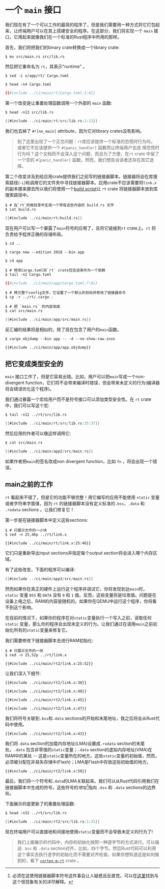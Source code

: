 # 一个 `main` 接口

我们现在有了一个可以工作的最简的程序了，但是我们需要用一种方式将它打包起来，让终端用户可以在其上搭建安全的程序。在这部分，我们将实现一个 `main` 接口，它用起来就像我们在一个标准的Rust程序中所用的那样。

首先，我们将把我们的binary crate转换成一个library crate:

``` console
$ mv src/main.rs src/lib.rs
```

然后把它重命名为 `rt`，其表示"runtime" 。

``` console
$ sed -i s/app/rt/ Cargo.toml

$ head -n4 Cargo.toml
```

``` toml
{{#include ../ci/main/rt/Cargo.toml:1:4}}
```

第一个改变是让重置处理函数调用一个外部的 `main` 函数:

``` console
$ head -n13 src/lib.rs
```

``` rust
{{#include ../ci/main/rt/src/lib.rs:1:13}}
```

我们也去掉了 `#![no_main]` attribute，因为它对library crates没有影响。

> 到了这里出现了一个正交问题：`rt`库应该提供一个标准的恐慌时行为吗，
> 或者它不应该提供一个 `#[panic_handler]` 函数而让终端用户去选
> 择恐慌时行为吗？这个文档将不会深入这个问题，而且为了方便，在`rt` crate
> 中留了一个空的 `#[panic_handler]` 函数。然而，我们想告诉读者还存在其它选择。

第二个改变涉及到给应用crate提供我们之前写的链接器脚本。链接器将会在库搜索路径(`-L`)和调用它的文件夹中寻找链接器脚本。应用crate不应该需要将`link.x`的副本挪来挪去所以我们将使用一个[build script]让 `rt` crate 将链接器脚本放到库搜索路径中。

[build script]: https://doc.rust-lang.org/cargo/reference/build-scripts.html

``` console
$ # 在`rt`的根目录中生成一个带有这些内容的 build.rs 文件
$ cat build.rs
```

``` rust
{{#include ../ci/main/rt/build.rs}}
```

现在用户可以写一个暴露了`main`符号的应用了，且将它链接到`rt` crate上。`rt` 将负责给予程序正确的存储布局。

``` console
$ cd ..

$ cargo new --edition 2018 --bin app

$ cd app

$ # 修改Cargo.toml将`rt` crate包含进来作为一个依赖
$ tail -n2 Cargo.toml
```

``` toml
{{#include ../ci/main/app/Cargo.toml:7:8}}
```

``` console
$ # 拷贝整个config文件，它设置了一个默认的目标并修改了链接器命令
$ cp -r ../rt/.cargo .

$ # 把 `main.rs` 的内容改成
$ cat src/main.rs
```

``` rust
{{#include ../ci/main/app/src/main.rs}}
```

反汇编的结果将是相似的，除了现在包含了用户的`main`函数。

``` console
$ cargo objdump --bin app -- -d --no-show-raw-insn
```

``` text
{{#include ../ci/main/app/app.objdump}}
```

## 把它变成类型安全的

`main` 接口工作了，但是它容易出错。比如，用户可以把`main`写成一个non-divergent function，它们将不会带来编译时错误，但会带来未定义的行为(编译器将会错误优化这个程序)。

我们通过暴露一个宏给用户而不是符号接口可以添加类型安全性。在 `rt` crate 中，我们可以写这个宏:

``` console
$ tail -n12 ../rt/src/lib.rs
```

``` rust
{{#include ../ci/main/rt/src/lib.rs:25:37}}
```

然后应用的作者可以像这样调用它:

``` console
$ cat src/main.rs
```

``` rust
{{#include ../ci/main/app2/src/main.rs}}
```

如果作者把`main`的签名改成non divergent function，比如 `fn` ，将会出现一个错误。

## main之前的工作

`rt` 看起来不错了，但是它的功能不够完整！用它编写的应用不能使用 `static` 变量或者字符串字面值，因为 `rt` 的链接器脚本没有定义标准的`.bss`，`.data` 和 `.rodata` sections 。让我们修复它！

第一步是在链接器脚本中定义这些sections:

``` console
$ # 只展示文件的一小块
$ sed -n 25,46p ../rt/link.x
```

``` text
{{#include ../ci/main/rt/link.x:25:46}}
```

它们只是重新导出input sections并指定每个output section将会进入哪个内存区域。

有了这些改变，下面的程序可以编译:

``` rust
{{#include ../ci/main/app3/src/main.rs}}
```

然而如果你在真正的硬件上运行这个程序并调试它，你将发现到达`main`时，`static` 变量 `BSS` 和 `DATA` 没有 `0` 和 `1` 值。反而，这些变量将是垃圾值。问题是在设备上电之后，RAM的内容是随机的。如果你在QEMU中运行这个程序，你将看不到这个影响。

在目前的情况下，如果你的程序在对`static`变量执行一个写入之前，读取任何 `static` 变量，那么你的程序会出现未定义的行为。让我们通过在调用`main`之前初始化所有的`static`变量来修复它。

我们需要修改下链接器脚本去进行RAM初始化:

``` console
$ # 只展示文件的一块
$ sed -n 25,52p ../rt/link.x
```

``` text
{{#include ../ci/main/rt2/link.x:25:52}}
```

让我们深入下细节:

``` text
{{#include ../ci/main/rt2/link.x:38}}
```

``` text
{{#include ../ci/main/rt2/link.x:40}}
```

``` text
{{#include ../ci/main/rt2/link.x:45}}
```

``` text
{{#include ../ci/main/rt2/link.x:47}}
```

我们将符号关联到`.bss`和`.data` sections的开始和末尾地址，我之后将会从Rust代码中使用。

``` text
{{#include ../ci/main/rt2/link.x:43}}
```

我们将`.data` section的加载内存地址(LMA)设置成`.rodata` section的末尾处。`.data` 包含非零值的`static`变量；`.data` section的虚拟内存地址(VMA)在RAM中的某处 -- 这是`static`变量所在的地方。这些`static`变量的初始值，然而，必须被分配在非易失存储中(Flash)；LMA是Flash中存放这些初始值的地方。

``` text
{{#include ../ci/main/rt2/link.x:50}}
```

最后，我们将一个符号和`.data`的LMA关联起来。我们可以从Rust代码引用我们在链接器脚本中生成的符号。这些符号的*地址*[^1]指向 `.bss` 和 `.data` sections的边界处。

下面展示的是更新了的重置处理函数:

``` console
$ head -n32 ../rt/src/lib.rs
```

``` rust
{{#include ../ci/main/rt2/src/lib.rs:1:31}}
```

现在终端用户可以直接地和间接地使用`static`变量而不会导致未定义的行为了!

> 我们上面展示的代码中，内存的初始化按照一种逐字节的方式进行。可以强迫 `.bss` 和 `.data` section对齐，比如，四个字节。然后Rust代码可以利用这个事实去执行逐字的初始化而不需要对齐检查。如果你想知道这是如何做到的，看下 [`cortex-m-rt`] crate 。

[`cortex-m-rt`]: https://github.com/japaric/cortex-m-rt/tree/v0.5.1

[^1]: 必须在这使用链接器脚本符号这件事会让人疑惑且反直觉。可以在[这里](https://stackoverflow.com/a/40392131)找到与这个怪现象有关的详尽解释。
